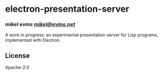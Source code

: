 # electron-presentation-server
### _mikel evins <mikel@evins.net>_

A work in progress: an experimental presentation server for Lisp programs, implemented with Electron.

## License

Apache-2.0

